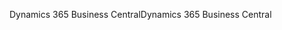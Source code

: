 <span data-ttu-id="213ab-101">Dynamics 365 Business Central</span><span class="sxs-lookup"><span data-stu-id="213ab-101">Dynamics 365 Business Central</span></span>
